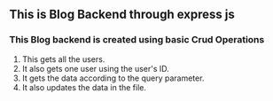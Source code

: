 ## This is Blog Backend through express js

### This Blog backend is created using basic Crud Operations

1. This gets all the users.
2. It also gets one user using the user's ID.
3. It gets the data according to the query parameter.
4. It also updates the data in the file.
